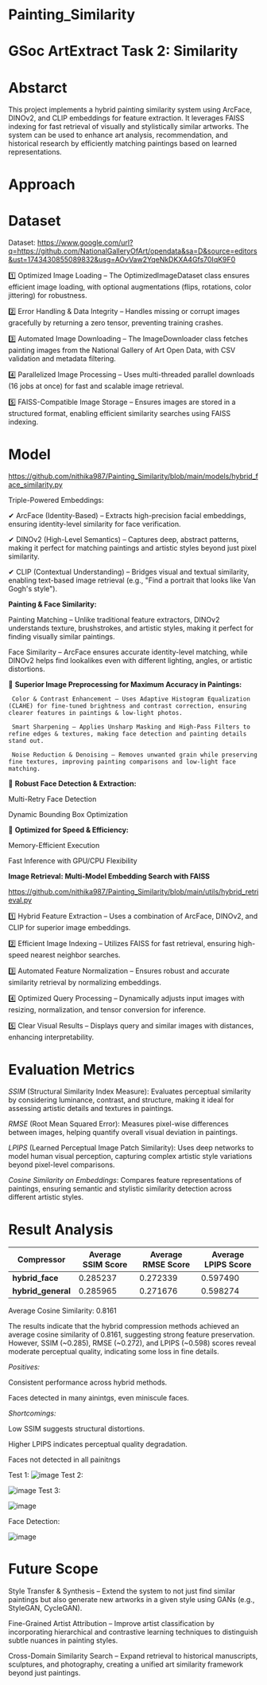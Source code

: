 # Painting_Similarity
# GSoc ArtExtract Task 2: Similarity
# Abstarct
This project implements a hybrid painting similarity system using ArcFace, DINOv2, and CLIP embeddings for feature extraction. It leverages FAISS indexing for fast retrieval of visually and stylistically similar artworks. The system can be used to enhance art analysis, recommendation, and historical research by efficiently matching paintings based on learned representations.
# Approach
# Dataset
Dataset: https://www.google.com/url?q=https://github.com/NationalGalleryOfArt/opendata&sa=D&source=editors&ust=1743430855089832&usg=AOvVaw2YqeNkDKXA4Gfs70IqK9F0

1️⃣ Optimized Image Loading – The OptimizedImageDataset class ensures efficient image loading, with optional augmentations (flips, rotations, color jittering) for robustness.

2️⃣ Error Handling & Data Integrity – Handles missing or corrupt images gracefully by returning a zero tensor, preventing training crashes.

3️⃣ Automated Image Downloading – The ImageDownloader class fetches painting images from the National Gallery of Art Open Data, with CSV validation and metadata filtering.

4️⃣ Parallelized Image Processing – Uses multi-threaded parallel downloads (16 jobs at once) for fast and scalable image retrieval.

5️⃣ FAISS-Compatible Image Storage – Ensures images are stored in a structured format, enabling efficient similarity searches using FAISS indexing.

# Model
https://github.com/nithika987/Painting_Similarity/blob/main/models/hybrid_face_similarity.py

Triple-Powered Embeddings:

✔ ArcFace (Identity-Based) – Extracts high-precision facial embeddings, ensuring identity-level similarity for face verification.

✔ DINOv2 (High-Level Semantics) – Captures deep, abstract patterns, making it perfect for matching paintings and artistic styles beyond just pixel similarity.

✔ CLIP (Contextual Understanding) – Bridges visual and textual similarity, enabling text-based image retrieval (e.g., "Find a portrait that looks like Van Gogh's style").

**Painting & Face Similarity:**

Painting Matching – Unlike traditional feature extractors, DINOv2 understands texture, brushstrokes, and artistic styles, making it perfect for finding visually similar paintings.

Face Similarity – ArcFace ensures accurate identity-level matching, while DINOv2 helps find lookalikes even with different lighting, angles, or artistic distortions.

🔹 **Superior Image Preprocessing for Maximum Accuracy in Paintings:**

     Color & Contrast Enhancement – Uses Adaptive Histogram Equalization (CLAHE) for fine-tuned brightness and contrast correction, ensuring clearer features in paintings & low-light photos.
     
     Smart Sharpening – Applies Unsharp Masking and High-Pass Filters to refine edges & textures, making face detection and painting details stand out.
     
     Noise Reduction & Denoising – Removes unwanted grain while preserving fine textures, improving painting comparisons and low-light face matching.

🔹 **Robust Face Detection & Extraction:**

 Multi-Retry Face Detection 
 
 Dynamic Bounding Box Optimization 
 
🔹 **Optimized for Speed & Efficiency:**

 Memory-Efficient Execution 
 
 Fast Inference with GPU/CPU Flexibility 

 **Image Retrieval: Multi-Model Embedding Search with FAISS**
 
 https://github.com/nithika987/Painting_Similarity/blob/main/utils/hybrid_retrieval.py
 
1️⃣ Hybrid Feature Extraction – Uses a combination of ArcFace, DINOv2, and CLIP for superior image embeddings.

2️⃣ Efficient Image Indexing – Utilizes FAISS for fast retrieval, ensuring high-speed nearest neighbor searches.

3️⃣ Automated Feature Normalization – Ensures robust and accurate similarity retrieval by normalizing embeddings.

4️⃣ Optimized Query Processing – Dynamically adjusts input images with resizing, normalization, and tensor conversion for inference.

5️⃣ Clear Visual Results – Displays query and similar images with distances, enhancing interpretability.

# Evaluation Metrics

*SSIM* (Structural Similarity Index Measure): Evaluates perceptual similarity by considering luminance, contrast, and structure, making it ideal for assessing artistic details and textures in paintings.

*RMSE* (Root Mean Squared Error): Measures pixel-wise differences between images, helping quantify overall visual deviation in paintings.

*LPIPS* (Learned Perceptual Image Patch Similarity): Uses deep networks to model human visual perception, capturing complex artistic style variations beyond pixel-level comparisons.

*Cosine Similarity on Embeddings*: Compares feature representations of paintings, ensuring semantic and stylistic similarity detection across different artistic styles.
# Result Analysis

| **Compressor**      | **Average SSIM Score** | **Average RMSE Score** | **Average LPIPS Score** |
|---------------------|----------------------|----------------------|----------------------|
| **hybrid_face**     | 0.285237             | 0.272339             | 0.597490             |
| **hybrid_general**  | 0.285965             | 0.271676             | 0.598274             |

Average Cosine Similarity: 0.8161

The results indicate that the hybrid compression methods achieved an average cosine similarity of 0.8161, suggesting strong feature preservation. However, SSIM (~0.285), RMSE (~0.272), and LPIPS (~0.598) scores reveal moderate perceptual quality, indicating some loss in fine details.

*Positives:*

Consistent performance across hybrid methods.

Faces detected in many ainintgs, even miniscule faces.

*Shortcomings:*

Low SSIM suggests structural distortions.

Higher LPIPS indicates perceptual quality degradation.

Faces not detected in all painitngs

Test 1:
![image](https://github.com/user-attachments/assets/138d671e-d2fa-4e48-a146-d124ee412d58)
Test 2:

![image](https://github.com/user-attachments/assets/748688b8-976d-47b7-9295-5c13c94486d0)
Test 3:

![image](https://github.com/user-attachments/assets/50ce1052-3bc7-4cda-949b-9acf51fe0574)

Face Detection:

![image](https://github.com/user-attachments/assets/a12586b6-eff9-4c56-82a0-7d9e4946a805)

# Future Scope
Style Transfer & Synthesis – Extend the system to not just find similar paintings but also generate new artworks in a given style using GANs (e.g., StyleGAN, CycleGAN).

Fine-Grained Artist Attribution – Improve artist classification by incorporating hierarchical and contrastive learning techniques to distinguish subtle nuances in painting styles.

Cross-Domain Similarity Search – Expand retrieval to historical manuscripts, sculptures, and photography, creating a unified art similarity framework beyond just paintings.









